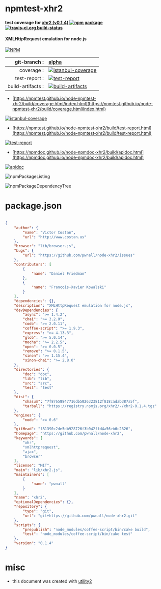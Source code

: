 # npmtest-xhr2

#### test coverage for  [xhr2 (v0.1.4)](https://github.com/pwnall/node-xhr2)  [![npm package](https://img.shields.io/npm/v/npmtest-xhr2.svg?style=flat-square)](https://www.npmjs.org/package/npmtest-xhr2) [![travis-ci.org build-status](https://api.travis-ci.org/npmtest/node-npmtest-xhr2.svg)](https://travis-ci.org/npmtest/node-npmtest-xhr2)

#### XMLHttpRequest emulation for node.js

[![NPM](https://nodei.co/npm/xhr2.png?downloads=true&downloadRank=true&stars=true)](https://www.npmjs.com/package/xhr2)

| git-branch : | [alpha](https://github.com/npmtest/node-npmtest-xhr2/tree/alpha)|
|--:|:--|
| coverage : | [![istanbul-coverage](https://npmtest.github.io/node-npmtest-xhr2/build/coverage.badge.svg)](https://npmtest.github.io/node-npmtest-xhr2/build/coverage.html/index.html)|
| test-report : | [![test-report](https://npmtest.github.io/node-npmtest-xhr2/build/test-report.badge.svg)](https://npmtest.github.io/node-npmtest-xhr2/build/test-report.html)|
| build-artifacts : | [![build-artifacts](https://npmtest.github.io/node-npmtest-xhr2/glyphicons_144_folder_open.png)](https://github.com/npmtest/node-npmtest-xhr2/tree/gh-pages/build)|

- [https://npmtest.github.io/node-npmtest-xhr2/build/coverage.html/index.html](https://npmtest.github.io/node-npmtest-xhr2/build/coverage.html/index.html)

[![istanbul-coverage](https://npmtest.github.io/node-npmtest-xhr2/build/screenCapture.buildCi.browser.%252Ftmp%252Fbuild%252Fcoverage.lib.html.png)](https://npmtest.github.io/node-npmtest-xhr2/build/coverage.html/index.html)

- [https://npmtest.github.io/node-npmtest-xhr2/build/test-report.html](https://npmtest.github.io/node-npmtest-xhr2/build/test-report.html)

[![test-report](https://npmtest.github.io/node-npmtest-xhr2/build/screenCapture.buildCi.browser.%252Ftmp%252Fbuild%252Ftest-report.html.png)](https://npmtest.github.io/node-npmtest-xhr2/build/test-report.html)

- [https://npmdoc.github.io/node-npmdoc-xhr2/build/apidoc.html](https://npmdoc.github.io/node-npmdoc-xhr2/build/apidoc.html)

[![apidoc](https://npmdoc.github.io/node-npmdoc-xhr2/build/screenCapture.buildCi.browser.%252Ftmp%252Fbuild%252Fapidoc.html.png)](https://npmdoc.github.io/node-npmdoc-xhr2/build/apidoc.html)

![npmPackageListing](https://npmtest.github.io/node-npmtest-xhr2/build/screenCapture.npmPackageListing.svg)

![npmPackageDependencyTree](https://npmtest.github.io/node-npmtest-xhr2/build/screenCapture.npmPackageDependencyTree.svg)



# package.json

```json

{
    "author": {
        "name": "Victor Costan",
        "url": "http://www.costan.us"
    },
    "browser": "lib/browser.js",
    "bugs": {
        "url": "https://github.com/pwnall/node-xhr2/issues"
    },
    "contributors": [
        {
            "name": "Daniel Friedman"
        },
        {
            "name": "Francois-Xavier Kowalski"
        }
    ],
    "dependencies": {},
    "description": "XMLHttpRequest emulation for node.js",
    "devDependencies": {
        "async": ">= 1.4.2",
        "chai": ">= 3.2.0",
        "codo": ">= 2.0.11",
        "coffee-script": ">= 1.9.3",
        "express": ">= 4.13.3",
        "glob": ">= 5.0.14",
        "mocha": ">= 2.2.5",
        "open": ">= 0.0.5",
        "remove": ">= 0.1.5",
        "sinon": ">= 1.15.4",
        "sinon-chai": ">= 2.8.0"
    },
    "directories": {
        "doc": "doc",
        "lib": "lib",
        "src": "src",
        "test": "test"
    },
    "dist": {
        "shasum": "7f87658847716db5026323812f818cadab387a5f",
        "tarball": "https://registry.npmjs.org/xhr2/-/xhr2-0.1.4.tgz"
    },
    "engines": {
        "node": ">= 0.6"
    },
    "gitHead": "f81390c2de5db928726f3b042ffd4a56eb6c2326",
    "homepage": "https://github.com/pwnall/node-xhr2",
    "keywords": [
        "xhr",
        "xmlhttprequest",
        "ajax",
        "browser"
    ],
    "license": "MIT",
    "main": "lib/xhr2.js",
    "maintainers": [
        {
            "name": "pwnall"
        }
    ],
    "name": "xhr2",
    "optionalDependencies": {},
    "repository": {
        "type": "git",
        "url": "git+https://github.com/pwnall/node-xhr2.git"
    },
    "scripts": {
        "prepublish": "node_modules/coffee-script/bin/cake build",
        "test": "node_modules/coffee-script/bin/cake test"
    },
    "version": "0.1.4"
}
```



# misc
- this document was created with [utility2](https://github.com/kaizhu256/node-utility2)

